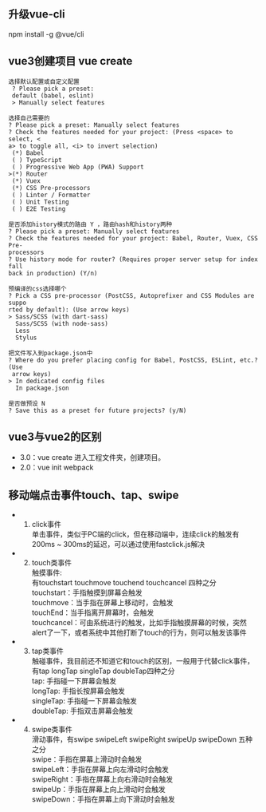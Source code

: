## 升级vue-cli
npm install -g @vue/cli
## vue3创建项目 vue create <projectName>
 ``` 
 选择默认配置或自定义配置
  ? Please pick a preset:
  default (babel, eslint)
  > Manually select features
```
``` 
选择自己需要的
? Please pick a preset: Manually select features
? Check the features needed for your project: (Press <space> to select, <
a> to toggle all, <i> to invert selection)
 (*) Babel
 ( ) TypeScript
 ( ) Progressive Web App (PWA) Support
>(*) Router
 (*) Vuex
 (*) CSS Pre-processors
 ( ) Linter / Formatter
 ( ) Unit Testing
 ( ) E2E Testing
```
``` 
是否添加history模式的路由 Y ，路由hash和history两种
? Please pick a preset: Manually select features
? Check the features needed for your project: Babel, Router, Vuex, CSS Pre-
processors
? Use history mode for router? (Requires proper server setup for index fall
back in production) (Y/n)
```
```
预编译的css选择哪个
? Pick a CSS pre-processor (PostCSS, Autoprefixer and CSS Modules are suppo
rted by default): (Use arrow keys)
> Sass/SCSS (with dart-sass)
  Sass/SCSS (with node-sass)
  Less
  Stylus
```
```
把文件写入到package.json中
? Where do you prefer placing config for Babel, PostCSS, ESLint, etc.? (Use
 arrow keys)
> In dedicated config files
  In package.json
```
```
是否做预设 N
? Save this as a preset for future projects? (y/N)
```
## vue3与vue2的区别
- 3.0：vue create 进入工程文件夹，创建项目。
- 2.0：vue init webpack 
 
 ## 移动端点击事件touch、tap、swipe
 + 1. click事件  
单击事件，类似于PC端的click，但在移动端中，连续click的触发有200ms ~ 300ms的延迟，可以通过使用fastclick.js解决  
 + 2. touch类事件  
触摸事件:  
有touchstart touchmove touchend touchcancel 四种之分    
  touchstart：手指触摸到屏幕会触发  
  touchmove：当手指在屏幕上移动时，会触发  
  touchEnd：当手指离开屏幕时，会触发  
  touchcancel：可由系统进行的触发，比如手指触摸屏幕的时候，突然alert了一下，或者系统中其他打断了touch的行为，则可以触发该事件  
 + 3. tap类事件  
触碰事件，我目前还不知道它和touch的区别，一般用于代替click事件，有tap longTap singleTap doubleTap四种之分  
tap: 手指碰一下屏幕会触发    
longTap: 手指长按屏幕会触发  
singleTap: 手指碰一下屏幕会触发  
doubleTap: 手指双击屏幕会触发  
+ 4. swipe类事件  
滑动事件，有swipe swipeLeft swipeRight swipeUp swipeDown 五种之分  
swipe：手指在屏幕上滑动时会触发  
swipeLeft：手指在屏幕上向左滑动时会触发  
swipeRight：手指在屏幕上向右滑动时会触发  
swipeUp：手指在屏幕上向上滑动时会触发  
swipeDown：手指在屏幕上向下滑动时会触发  
